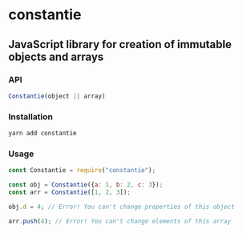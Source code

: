 # constantie
## JavaScript library for creation of immutable objects and arrays

### API
```js
Constantie(object || array)
```

### Installation
```bash
yarn add constantie
```

### Usage
```js
const Constantie = require("constantie");

const obj = Constantie({a: 1, b: 2, c: 3});
const arr = Constantie([1, 2, 3]);

obj.d = 4; // Error! You can't change properties of this object

arr.push(4); // Error! You can't change elements of this array
```
